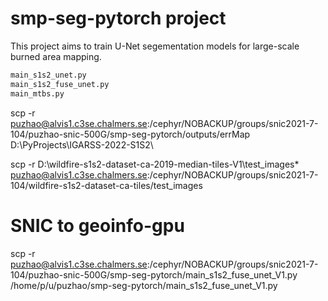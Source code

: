 
# smp-seg-pytorch project
This project aims to train U-Net segementation models for large-scale burned area mapping.

``` python
main_s1s2_unet.py
main_s1s2_fuse_unet.py
main_mtbs.py
```


scp -r puzhao@alvis1.c3se.chalmers.se:/cephyr/NOBACKUP/groups/snic2021-7-104/puzhao-snic-500G/smp-seg-pytorch/outputs/errMap D:\PyProjects\IGARSS-2022-S1S2\

scp -r D:\wildfire-s1s2-dataset-ca-2019-median-tiles-V1\test_images\* puzhao@alvis1.c3se.chalmers.se:/cephyr/NOBACKUP/groups/snic2021-7-104/wildfire-s1s2-dataset-ca-tiles/test_images

# SNIC to geoinfo-gpu
scp -r puzhao@alvis1.c3se.chalmers.se:/cephyr/NOBACKUP/groups/snic2021-7-104/puzhao-snic-500G/smp-seg-pytorch/main_s1s2_fuse_unet_V1.py /home/p/u/puzhao/smp-seg-pytorch/main_s1s2_fuse_unet_V1.py